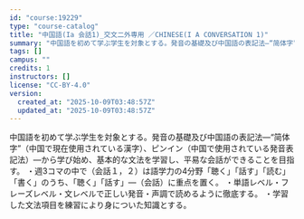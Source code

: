 ```yaml
---
id: "course:19229"
type: "course-catalog"
title: "中国語(Ia 会話1)_交文二外専用 ／CHINESE(I A CONVERSATION 1)"
summary: "中国語を初めて学ぶ学生を対象とする。発音の基礎及び中国語の表記法―“简体字”（中国で現在使用されている漢字）、ピンイン（中国で使用されている発音表記法）―から学び始め、基本的な文法を学習し、平易な会話ができることを目指す。 ・週3コマの中で…"
tags: []
campus: ""
credits: 1
instructors: []
license: "CC-BY-4.0"
version:
  created_at: "2025-10-09T03:48:57Z"
  updated_at: "2025-10-09T03:48:57Z"
---
```

中国語を初めて学ぶ学生を対象とする。発音の基礎及び中国語の表記法―“简体字”（中国で現在使用されている漢字）、ピンイン（中国で使用されている発音表記法）―から学び始め、基本的な文法を学習し、平易な会話ができることを目指す。 ・週3コマの中で（会話１，２）は語学力の4分野「聴く」「話す」「読む」「書く」のうち、「聴く」「話す」―（会話）に重点を置く。 ・単語レベル・フレーズレベル・文レベルで正しい発音・声調で読めるように徹底する。 ・学習した文法項目を練習により身についた知識とする。
